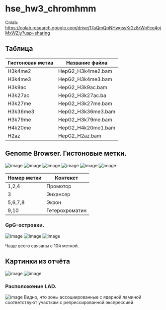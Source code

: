 # hse_hw3_chromhmm
Colab: https://colab.research.google.com/drive/17aQmQpNHwgssKr2z8rWpFce4ojMxWZjy?usp=sharing
## Таблица
| Гистоновая метка | Название файла |
|------------------|----------------|
| H3k4me2 | HepG2_H3k4me2.bam |
| H3k4me3 | HepG2_H3k4me3.bam |
| H3k9ac  | HepG2_H3k9ac.bam  |
| H3k27ac | HepG2_H3k27ac.ba  |
| H3k27me | HepG2_H3k27me.bam |
| H3k36me3  | HepG2_H3k36me3.bam  |
| H3k79me | HepG2_H3k79me.bam |
| H4k20me | HepG2_H4k20me1.bam  |
| H2az  | HepG2_H2az.bam  |
## Genome Browser. Гистоновые метки.
![image](https://user-images.githubusercontent.com/93263163/160469012-88461eff-7db7-4845-afb7-d7fdefb9a687.png)
![image](https://user-images.githubusercontent.com/93263163/160477294-fea2e7bc-a626-4c1e-a1ca-b70e4f9104ce.png)
![image](https://user-images.githubusercontent.com/93263163/160479331-b4e091f8-f74f-4efd-be74-289d207c3ec0.png)
![image](https://user-images.githubusercontent.com/93263163/160493931-ee668ac4-4c88-4333-80d0-31510c363dc2.png)
![image](https://user-images.githubusercontent.com/93263163/160494756-778db1a6-ffca-4c6b-9ab9-34e7ff250f3a.png)
![image](https://user-images.githubusercontent.com/93263163/160496094-d952dc0d-d765-479d-87de-1919323aa542.png)


| Номер метки | Контекст |
|-------------|----------|
| 1,2,4 | Промотор |
| 3 | Энхансер |
| 5,6,7,8 | Экзон |
| 9,10 | Гетерохроматин |

### GpG-островки.
![image](https://user-images.githubusercontent.com/93263163/160499241-95cf7f6d-59e4-4faa-bb30-306c79433d56.png)
![image](https://user-images.githubusercontent.com/93263163/160499485-8830d195-255a-4fc4-9344-c0a5ce9a60f5.png)
![image](https://user-images.githubusercontent.com/93263163/160499754-e1c8e2d7-fa29-4382-b0f5-b2b5e54a541b.png)

Чаще всего связаны с 10й меткой.

## Картинки из отчёта
![image](https://user-images.githubusercontent.com/93263163/160468439-9729e415-86a7-48d2-9794-dac0f495b1fb.png)
![image](https://user-images.githubusercontent.com/93263163/160468628-cbfe0696-194b-4970-b4bc-da6f984867f7.png)

### Расположение LAD.
![image](https://user-images.githubusercontent.com/93263163/160503446-1dbb6d17-dd61-4993-9aa9-18791fa17a4f.png)
Видно, что зоны ассоциированные с ядерной ламиной соответствуют участкам с репрессированной экспрессией.
